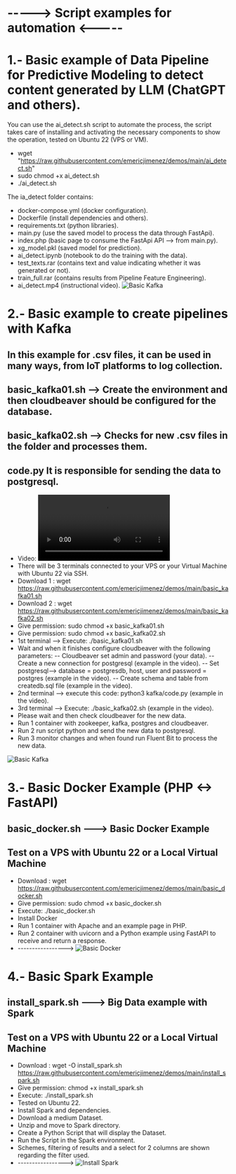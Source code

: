 # -----> Script examples for automation <-----
# 1.- Basic example of Data Pipeline for Predictive Modeling to detect content generated by LLM (ChatGPT and others).

You can use the ai_detect.sh script to automate the process, the script takes care of installing and activating the necessary components to show the operation, tested on Ubuntu 22 (VPS or VM).

- wget "https://raw.githubusercontent.com/emericjimenez/demos/main/ai_detect.sh"
- sudo chmod +x ai_detect.sh
- ./ai_detect.sh

The ia_detect folder contains:
- docker-compose.yml (docker configuration).
- Dockerfile (install dependencies and others).
- requirements.txt (python libraries).
- main.py (use the saved model to process the data through FastApi).
- index.php (basic page to consume the FastApi API --> from main.py).
- xg_model.pkl (saved model for prediction).
- ai_detect.ipynb (notebook to do the training with the data).
- test_texts.rar (contains text and value indicating whether it was generated or not).
- train_full.rar (contains results from Pipeline Feature Engineering).
- ai_detect.mp4 (instructional video).
![Basic Kafka](https://github.com/emericjimenez/demos/blob/main/ai_detect/ai_detect.gif)

# 2.- Basic example to create pipelines with Kafka
## In this example for .csv files, it can be used in many ways, from IoT platforms to log collection.
## basic_kafka01.sh --> Create the environment and then cloudbeaver should be configured for the database.
## basic_kafka02.sh --> Checks for new .csv files in the folder and processes them.
## code.py It is responsible for sending the data to postgresql.
- Video: ![Download Video](https://raw.githubusercontent.com/emericjimenez/demos/main/basic_kafka/basic_kafka.mp4)
- There will be 3 terminals connected to your VPS or your Virtual Machine with Ubuntu 22 via SSH.
- Download 1 : wget https://raw.githubusercontent.com/emericjimenez/demos/main/basic_kafka01.sh
- Download 2 : wget https://raw.githubusercontent.com/emericjimenez/demos/main/basic_kafka02.sh
- Give permission: sudo chmod +x basic_kafka01.sh
- Give permission: sudo chmod +x basic_kafka02.sh
- 1st terminal --> Execute: ./basic_kafka01.sh
- Wait and when it finishes configure cloudbeaver with the following parameters:
-- Cloudbeaver set admin and password (your data).
-- Create a new connection for postgresql (example in the video).
-- Set postgresql--> database = postgresdb, host, user and password = postgres (example in the video).
-- Create schema and table from createdb.sql file (example in the video).
- 2nd terminal --> execute this code: python3 kafka/code.py (example in the video).
- 3rd terminal --> Execute: ./basic_kafka02.sh (example in the video).
- Please wait and then check cloudbeaver for the new data.
- Run 1 container with zookeeper, kafka, postgres and cloudbeaver.
- Run 2 run script python and send the new data to postgresql.
- Run 3 monitor changes and when found run Fluent Bit to process the new data.

![Basic Kafka](https://github.com/emericjimenez/demos/blob/main/basic_kafka/basic_kafka.gif)


# 3.- Basic Docker Example (PHP <-> FastAPI) 
## basic_docker.sh ---> Basic Docker Example
## Test on a VPS with Ubuntu 22 or a Local Virtual Machine
- Download : wget https://raw.githubusercontent.com/emericjimenez/demos/main/basic_docker.sh
- Give permission: sudo chmod +x basic_docker.sh
- Execute: ./basic_docker.sh
- Install Docker
- Run 1 container with Apache and an example page in PHP.
- Run 2 container with uvicorn and a Python example using FastAPI to receive and return a response.
- ----------------->
![Basic Docker](https://github.com/emericjimenez/demos/blob/main/basic_docker/basic_docker.gif)

# 4.- Basic Spark Example
## install_spark.sh ---> Big Data example with Spark
## Test on a VPS with Ubuntu 22 or a Local Virtual Machine
- Download : wget -O install_spark.sh https://raw.githubusercontent.com/emericjimenez/demos/main/install_spark.sh
- Give permission: chmod +x install_spark.sh
- Execute: ./install_spark.sh
- Tested on Ubuntu 22.
- Install Spark and dependencies.
- Download a medium Dataset.
- Unzip and move to Spark directory.
- Create a Python Script that will display the Dataset.
- Run the Script in the Spark environment.
- Schemes, filtering of results and a select for 2 columns are shown regarding the filter used.
- ----------------->
![Install Spark](https://github.com/emericjimenez/demos/blob/main/install_spark.gif)
